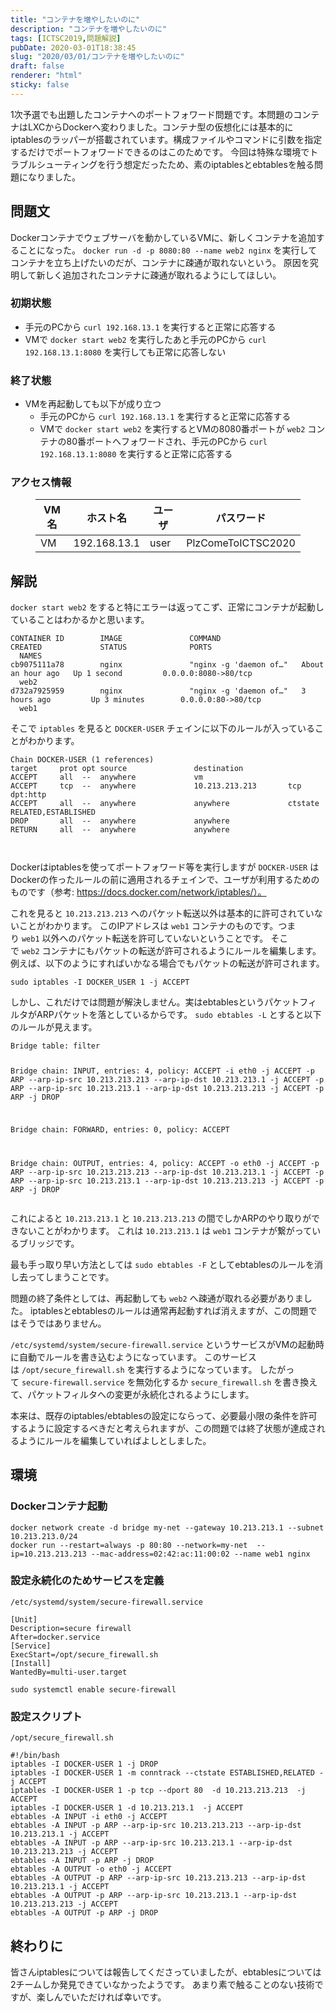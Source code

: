 ```yaml
---
title: "コンテナを増やしたいのに"
description: "コンテナを増やしたいのに"
tags: [ICTSC2019,問題解説]
pubDate: 2020-03-01T18:38:45
slug: "2020/03/01/コンテナを増やしたいのに"
draft: false
renderer: "html"
sticky: false
---
```



<p>1次予選でも出題したコンテナへのポートフォワード問題です。本問題のコンテナはLXCからDockerへ変わりました。コンテナ型の仮想化には基本的にiptablesのラッパーが搭載されています。構成ファイルやコマンドに引数を指定するだけでポートフォワードできるのはこのためです。 今回は特殊な環境でトラブルシューティングを行う想定だったため、素のiptablesとebtablesを触る問題になりました。</p>



<h2 id="%E5%95%8F%E9%A1%8C%E6%96%87">問題文&nbsp;<a href="https://wiki.icttoracon.net/ictsc2019/problems/abc%3Arich%20firewall%20rule/blog/#%E5%95%8F%E9%A1%8C%E6%96%87"></a>&nbsp;</h2>



<p>Dockerコンテナでウェブサーバを動かしているVMに、新しくコンテナを追加することになった。&nbsp;<code>docker run -d -p 8080:80 --name web2 nginx</code>&nbsp;を実行してコンテナを立ち上げたいのだが、コンテナに疎通が取れないという。 原因を究明して新しく追加されたコンテナに疎通が取れるようにしてほしい。</p>



<h3 id="%E5%88%9D%E6%9C%9F%E7%8A%B6%E6%85%8B">初期状態&nbsp;<a href="https://wiki.icttoracon.net/ictsc2019/problems/abc%3Arich%20firewall%20rule/blog/#%E5%88%9D%E6%9C%9F%E7%8A%B6%E6%85%8B"></a>&nbsp;</h3>



<ul><li>手元のPCから&nbsp;<code>curl 192.168.13.1</code>&nbsp;を実行すると正常に応答する</li><li>VMで&nbsp;<code>docker start web2</code>&nbsp;を実行したあと手元のPCから&nbsp;<code>curl 192.168.13.1:8080</code>&nbsp;を実行しても正常に応答しない</li></ul>



<h3 id="%E7%B5%82%E4%BA%86%E7%8A%B6%E6%85%8B">終了状態&nbsp;<a href="https://wiki.icttoracon.net/ictsc2019/problems/abc%3Arich%20firewall%20rule/blog/#%E7%B5%82%E4%BA%86%E7%8A%B6%E6%85%8B"></a>&nbsp;</h3>



<ul><li>VMを再起動しても以下が成り立つ<ul><li>手元のPCから&nbsp;<code>curl 192.168.13.1</code>&nbsp;を実行すると正常に応答する</li><li>VMで&nbsp;<code>docker start web2</code>&nbsp;を実行するとVMの8080番ポートが&nbsp;<code>web2</code>&nbsp;コンテナの80番ポートへフォワードされ、手元のPCから&nbsp;<code>curl 192.168.13.1:8080</code>&nbsp;を実行すると正常に応答する</li></ul></li></ul>



<h3 id="%E3%82%A2%E3%82%AF%E3%82%BB%E3%82%B9%E6%83%85%E5%A0%B1">アクセス情報&nbsp;<a href="https://wiki.icttoracon.net/ictsc2019/problems/abc%3Arich%20firewall%20rule/blog/#%E3%82%A2%E3%82%AF%E3%82%BB%E3%82%B9%E6%83%85%E5%A0%B1"></a>&nbsp;</h3>



<figure class="wp-block-table"><table class=""><thead><tr><th>VM名</th><th>ホスト名</th><th>ユーザ</th><th>パスワード</th></tr></thead><tbody><tr><td>VM</td><td>192.168.13.1</td><td>user</td><td>PlzComeToICTSC2020</td></tr></tbody></table></figure>



<h2 id="%E8%A7%A3%E8%AA%AC">解説&nbsp;<a href="https://wiki.icttoracon.net/ictsc2019/problems/abc%3Arich%20firewall%20rule/blog/#%E8%A7%A3%E8%AA%AC"></a>&nbsp;</h2>



<p><code>docker start web2</code>&nbsp;をすると特にエラーは返ってこず、正常にコンテナが起動していることはわかるかと思います。</p>


<div class="wp-block-syntaxhighlighter-code "><pre class="brush: plain; title: ; title: ; notranslate" title=""><code>CONTAINER ID        IMAGE               COMMAND                  CREATED             STATUS              PORTS
  NAMES
cb9075111a78        nginx               &quot;nginx -g 'daemon of…&quot;   About an hour ago   Up 1 second         0.0.0.0:8080-&gt;80/tcp
  web2
d732a7925959        nginx               &quot;nginx -g 'daemon of…&quot;   3 hours ago         Up 3 minutes        0.0.0.0:80-&gt;80/tcp
  web1
</code></pre></div>


<p>そこで&nbsp;<code>iptables</code>&nbsp;を見ると&nbsp;<code>DOCKER-USER</code>&nbsp;チェインに以下のルールが入っていることがわかります。</p>


<div class="wp-block-syntaxhighlighter-code "><pre class="brush: plain; title: ; title: ; notranslate" title=""><code>Chain DOCKER-USER (1 references)
target     prot opt source               destination
ACCEPT     all  --  anywhere             vm
ACCEPT     tcp  --  anywhere             10.213.213.213       tcp dpt:http
ACCEPT     all  --  anywhere             anywhere             ctstate RELATED,ESTABLISHED
DROP       all  --  anywhere             anywhere
RETURN     all  --  anywhere             anywhere

</code></pre></div>


<p>Dockerはiptablesを使ってポートフォワード等を実行しますが&nbsp;<code>DOCKER-USER</code>&nbsp;はDockerの作ったルールの前に適用されるチェインで、ユーザが利用するためのものです（参考:&nbsp;<a href="https://docs.docker.com/network/iptables/%EF%BC%89%E3%80%82">https://docs.docker.com/network/iptables/）。</a></p>



<p>これを見ると&nbsp;<code>10.213.213.213</code>&nbsp;へのパケット転送以外は基本的に許可されていないことがわかります。 このIPアドレスは&nbsp;<code>web1</code>&nbsp;コンテナのものです。つまり&nbsp;<code>web1</code>&nbsp;以外へのパケット転送を許可していないということです。 そこで&nbsp;<code>web2</code>&nbsp;コンテナにもパケットの転送が許可されるようにルールを編集します。 例えば、以下のようにすればいかなる場合でもパケットの転送が許可されます。</p>


<div class="wp-block-syntaxhighlighter-code "><pre class="brush: plain; title: ; title: ; notranslate" title=""><code>sudo iptables -I DOCKER_USER 1 -j ACCEPT
</code></pre></div>


<p>しかし、これだけでは問題が解決しません。実はebtablesというパケットフィルタがARPパケットを落としているからです。&nbsp;<code>sudo ebtables -L</code>&nbsp;とすると以下のルールが見えます。</p>


<div class="wp-block-syntaxhighlighter-code "><pre class="brush: plain; title: ; title: ; notranslate" title=""><code>Bridge table: filter

Bridge chain: INPUT, entries: 4, policy: ACCEPT
-i eth0 -j ACCEPT
-p ARP --arp-ip-src 10.213.213.213 --arp-ip-dst 10.213.213.1 -j ACCEPT
-p ARP --arp-ip-src 10.213.213.1 --arp-ip-dst 10.213.213.213 -j ACCEPT
-p ARP -j DROP

Bridge chain: FORWARD, entries: 0, policy: ACCEPT

Bridge chain: OUTPUT, entries: 4, policy: ACCEPT
-o eth0 -j ACCEPT
-p ARP --arp-ip-src 10.213.213.213 --arp-ip-dst 10.213.213.1 -j ACCEPT
-p ARP --arp-ip-src 10.213.213.1 --arp-ip-dst 10.213.213.213 -j ACCEPT
-p ARP -j DROP
</code></pre></div>


<p>これによると&nbsp;<code>10.213.213.1</code>&nbsp;と&nbsp;<code>10.213.213.213</code>&nbsp;の間でしかARPのやり取りができないことがわかります。 これは&nbsp;<code>10.213.213.1</code>&nbsp;は&nbsp;<code>web1</code>&nbsp;コンテナが繋がっているブリッジです。</p>



<p>最も手っ取り早い方法としては&nbsp;<code>sudo ebtables -F</code>&nbsp;としてebtablesのルールを消し去ってしまうことです。</p>



<p>問題の終了条件としては、再起動しても&nbsp;<code>web2</code>&nbsp;へ疎通が取れる必要がありました。 iptablesとebtablesのルールは通常再起動すれば消えますが、この問題ではそうではありません。</p>



<p><code>/etc/systemd/system/secure-firewall.service</code>&nbsp;というサービスがVMの起動時に自動でルールを書き込むようになっています。 このサービスは&nbsp;<code>/opt/secure_firewall.sh</code>&nbsp;を実行するようになっています。 したがって&nbsp;<code>secure-firewall.service</code>&nbsp;を無効化するか&nbsp;<code>secure_firewall.sh</code>&nbsp;を書き換えて、パケットフィルタへの変更が永続化されるようにします。</p>



<p>本来は、既存のiptables/ebtablesの設定にならって、必要最小限の条件を許可するように設定するべきだと考えられますが、この問題では終了状態が達成されるようにルールを編集していればよしとしました。</p>



<h2 id="%E7%92%B0%E5%A2%83">環境&nbsp;<a href="https://wiki.icttoracon.net/ictsc2019/problems/abc%3Arich%20firewall%20rule/blog/#%E7%92%B0%E5%A2%83"></a>&nbsp;</h2>



<h3 id="Docker%E3%82%B3%E3%83%B3%E3%83%86%E3%83%8A%E8%B5%B7%E5%8B%95">Dockerコンテナ起動&nbsp;<a href="https://wiki.icttoracon.net/ictsc2019/problems/abc%3Arich%20firewall%20rule/blog/#Docker%E3%82%B3%E3%83%B3%E3%83%86%E3%83%8A%E8%B5%B7%E5%8B%95"></a>&nbsp;</h3>


<div class="wp-block-syntaxhighlighter-code "><pre class="brush: plain; title: ; title: ; notranslate" title=""><code>docker network create -d bridge my-net --gateway 10.213.213.1 --subnet 10.213.213.0/24
docker run --restart=always -p 80:80 --network=my-net  --ip=10.213.213.213 --mac-address=02:42:ac:11:00:02 --name web1 nginx
</code></pre></div>


<h3 id="%E8%A8%AD%E5%AE%9A%E6%B0%B8%E7%B6%9A%E5%8C%96%E3%81%AE%E3%81%9F%E3%82%81%E3%82%B5%E3%83%BC%E3%83%93%E3%82%B9%E3%82%92%E5%AE%9A%E7%BE%A9">設定永続化のためサービスを定義&nbsp;<a href="https://wiki.icttoracon.net/ictsc2019/problems/abc%3Arich%20firewall%20rule/blog/#%E8%A8%AD%E5%AE%9A%E6%B0%B8%E7%B6%9A%E5%8C%96%E3%81%AE%E3%81%9F%E3%82%81%E3%82%B5%E3%83%BC%E3%83%93%E3%82%B9%E3%82%92%E5%AE%9A%E7%BE%A9"></a>&nbsp;</h3>



<p><code>/etc/systemd/system/secure-firewall.service</code></p>


<div class="wp-block-syntaxhighlighter-code "><pre class="brush: plain; title: ; title: ; notranslate" title=""><code>&#91;Unit]
Description=secure firewall
After=docker.service
&#91;Service]
ExecStart=/opt/secure_firewall.sh
&#91;Install]
WantedBy=multi-user.target
</code></pre></div>

<div class="wp-block-syntaxhighlighter-code "><pre class="brush: plain; title: ; title: ; notranslate" title=""><code>sudo systemctl enable secure-firewall
</code></pre></div>


<h3 id="%E8%A8%AD%E5%AE%9A%E3%82%B9%E3%82%AF%E3%83%AA%E3%83%97%E3%83%88">設定スクリプト&nbsp;<a href="https://wiki.icttoracon.net/ictsc2019/problems/abc%3Arich%20firewall%20rule/blog/#%E8%A8%AD%E5%AE%9A%E3%82%B9%E3%82%AF%E3%83%AA%E3%83%97%E3%83%88"></a>&nbsp;</h3>



<p><code>/opt/secure_firewall.sh</code></p>


<div class="wp-block-syntaxhighlighter-code "><pre class="brush: plain; title: ; title: ; notranslate" title=""><code>#!/bin/bash
iptables -I DOCKER-USER 1 -j DROP
iptables -I DOCKER-USER 1 -m conntrack --ctstate ESTABLISHED,RELATED -j ACCEPT
iptables -I DOCKER-USER 1 -p tcp --dport 80  -d 10.213.213.213  -j ACCEPT
iptables -I DOCKER-USER 1 -d 10.213.213.1  -j ACCEPT
ebtables -A INPUT -i eth0 -j ACCEPT
ebtables -A INPUT -p ARP --arp-ip-src 10.213.213.213 --arp-ip-dst 10.213.213.1 -j ACCEPT
ebtables -A INPUT -p ARP --arp-ip-src 10.213.213.1 --arp-ip-dst 10.213.213.213 -j ACCEPT
ebtables -A INPUT -p ARP -j DROP
ebtables -A OUTPUT -o eth0 -j ACCEPT
ebtables -A OUTPUT -p ARP --arp-ip-src 10.213.213.213 --arp-ip-dst 10.213.213.1 -j ACCEPT
ebtables -A OUTPUT -p ARP --arp-ip-src 10.213.213.1 --arp-ip-dst 10.213.213.213 -j ACCEPT
ebtables -A OUTPUT -p ARP -j DROP
</code></pre></div>


<h2 id="%E7%B5%82%E3%82%8F%E3%82%8A%E3%81%AB">終わりに&nbsp;<a href="https://wiki.icttoracon.net/ictsc2019/problems/abc%3Arich%20firewall%20rule/blog/#%E7%B5%82%E3%82%8F%E3%82%8A%E3%81%AB"></a>&nbsp;</h2>



<p>皆さんiptablesについては報告してくださっていましたが、ebtablesについては2チームしか発見できていなかったようです。 あまり素で触ることのない技術ですが、楽しんでいただければ幸いです。</p>

